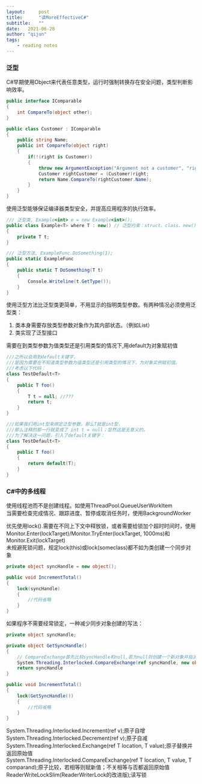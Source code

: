 ```yaml
---
layout:     post
title:      "读MoreEffectiveC#"
subtitle:   "" 
date:   2021-06-28
author: "qijun"
tags:
    - reading notes
---
```


### 泛型
C#早期使用Object来代表任意类型，运行时强制转换存在安全问题，类型判断影响效率。
```csharp
public interface IComparable
{
    int CompareTo(object other);
}

public class Customer : IComparable
{
    public string Name;
    public int CompareTo(object right)
    {
        if(!(right is Customer))
        {
            throw new ArgumentException("Argument not a customer", "right");
            Customer rightCustomer = (Customer)right;
            return Name.CompareTo(rightCustomer.Name);
        }
    }
}
```
使用泛型能够保证编译器类型安全，并提高应用程序的执行效率。

```csharp
/// 泛型类, Example<int> e = new Example<int>();
public class Example<T> where T : new() // 泛型约束：struct、class、new()、NameOfBaseClass\NameOfInterface
{
    private T t;
}

/// 泛型方法, ExampleFunc.DoSomething(1);
public static ExampleFunc
{
    public static T DoSomething(T t)
    {
        Console.Writeline(t.GetType());
    }
}
```

使用泛型方法比泛型类更简单，不用显示的指明类型参数。有两种情况必须使用泛型类：
1. 类本身需要存放类型参数对象作为其内部状态。（例如List<T>）
2. 类实现了泛型接口

需要在到类型参数为值类型还是引用类型的情况下,用default为对象赋初值
```csharp
///之所以会用到default关键字，
///是因为需要在不知道类型参数为值类型还是引用类型的情况下，为对象实例赋初值。
///考虑以下代码：
class TestDefault<T>
{
    public T foo()
    {
        T t = null; //???
        return t;
    }
}

///如果我们用int型来绑定泛型参数，那么T就是int型，
///那么注释的那一行就变成了 int t = null；显然这是无意义的。
///为了解决这一问题，引入了default关键字：
class TestDefault<T>
{
    public T foo()
    {
        return default(T);
    }
}
```

### C#中的多线程
使用线程池而不是创建线程。如使用ThreadPool.QueueUserWorkItem<br />
当需要检查完成情况、跟踪进度、暂停或取消任务时，使用BackgroundWorker

优先使用lock().需要在不同上下文中释放锁，或者需要给锁加个超时时间时，使用Monitor.Enter(lockTarget)/Monitor.TryEnter(lockTarget, 1000ms)和Monitor.Exit(lockTarget)<br />
未规避死锁问题，规定lock(this)或lock(someclass)都不如为类创建一个同步对象
```csharp
private object syncHandle = new object();

public void IncrementTotal()
{
    lock(syncHandle)
    {
        //代码省略
    }
}
```

如果程序不需要经常锁定，一种减少同步对象创建的写法：
```csharp
private object syncHandle;

private object GetSyncHandle()
{
    // CompareExchange首先比较syncHandle和null,若为null则创建一个新对象并指派给syncHandle
    System.Threading.Interlocked.CompareExchange(ref syncHandle, new object(), null);
    return syncHandle
}

public void IncrementTotal()
{
    lock(GetSyncHandle())
    {
        //代码省略
    }
}
```

System.Threading.Interlocked.Increment(ref v);原子自增<br />
System.Threading.Interlocked.Decrement(ref v);原子自减<br />
System.Threading.Interlocked.Exchange(ref T location, T value);原子替换并返回原始值<br />
System.Threading.Interlocked.CompareExchange(ref T location, T value, T comparand);原子比较，若相等则赋新值；不关相等与否都返回原始值<br />
ReaderWriteLockSlim(ReaderWriterLock的改进版);读写锁
